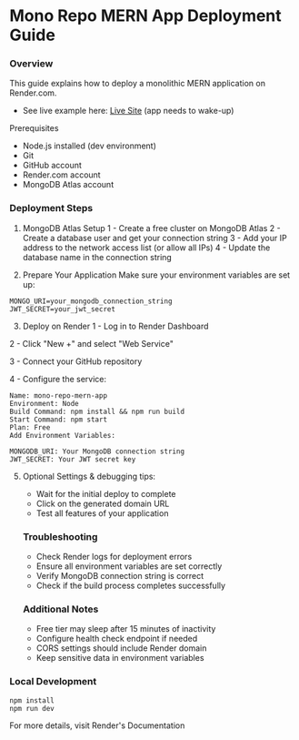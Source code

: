 # Mono Repo MERN App Deployment Guide

### Overview
This guide explains how to deploy a monolithic MERN application on Render.com.

 - See live example here: <a target="_blank" href="https://simple-mern-vvd6.onrender.com">Live Site</a> (app needs to wake-up)
 

Prerequisites
 - Node.js installed (dev environment)
 - Git
 - GitHub account
 - Render.com account
 - MongoDB Atlas account

### Deployment Steps

1. MongoDB Atlas Setup
    1 - Create a free cluster on MongoDB Atlas
    2 - Create a database user and get your connection string
    3 - Add your IP address to the network access list (or allow all IPs)
    4 - Update the database name in the connection string

2. Prepare Your Application
Make sure your environment variables are set up:

```
MONGO_URI=your_mongodb_connection_string
JWT_SECRET=your_jwt_secret
```

3. Deploy on Render
 1 - Log in to Render Dashboard

 2 - Click "New +" and select "Web Service"

 3 - Connect your GitHub repository

 4 - Configure the service:

    Name: mono-repo-mern-app
    Environment: Node
    Build Command: npm install && npm run build
    Start Command: npm start
    Plan: Free
    Add Environment Variables:

    MONGODB_URI: Your MongoDB connection string
    JWT_SECRET: Your JWT secret key

5. Optional Settings & debugging tips:

     - Wait for the initial deploy to complete
     - Click on the generated domain URL
     - Test all features of your application
    
    ### Troubleshooting
     - Check Render logs for deployment errors
     - Ensure all environment variables are set correctly
     - Verify MongoDB connection string is correct
     - Check if the build process completes successfully
    
    ### Additional Notes
     - Free tier may sleep after 15 minutes of inactivity
     - Configure health check endpoint if needed
     - CORS settings should include Render domain
     - Keep sensitive data in environment variables

### Local Development
```
npm install
npm run dev
```
For more details, visit Render's Documentation